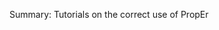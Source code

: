 Summary: Tutorials on the correct use of PropEr

<!-- kate: replace-tabs-save on; replace-tabs on; tab-width 8; -->
